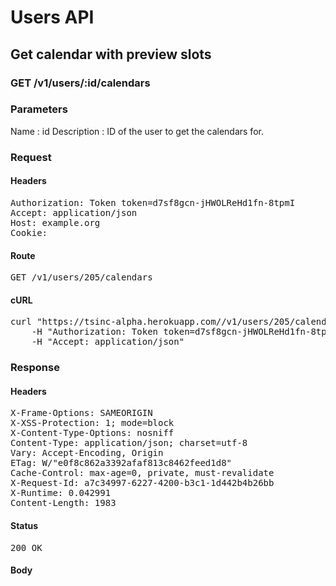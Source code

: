 # Users API

## Get calendar with preview slots

### GET /v1/users/:id/calendars

### Parameters

Name : id
Description : ID of the user to get the calendars for.

### Request

#### Headers

<pre>Authorization: Token token=d7sf8gcn-jHWOLReHd1fn-8tpmI
Accept: application/json
Host: example.org
Cookie: </pre>

#### Route

<pre>GET /v1/users/205/calendars</pre>

#### cURL

<pre class="request">curl &quot;https://tsinc-alpha.herokuapp.com//v1/users/205/calendars&quot; -X GET \
	-H &quot;Authorization: Token token=d7sf8gcn-jHWOLReHd1fn-8tpmI&quot; \
	-H &quot;Accept: application/json&quot;</pre>

### Response

#### Headers

<pre>X-Frame-Options: SAMEORIGIN
X-XSS-Protection: 1; mode=block
X-Content-Type-Options: nosniff
Content-Type: application/json; charset=utf-8
Vary: Accept-Encoding, Origin
ETag: W/&quot;e0f8c862a3392afaf813c8462feed1d8&quot;
Cache-Control: max-age=0, private, must-revalidate
X-Request-Id: a7c34997-6227-4200-b3c1-1d442b4b26bb
X-Runtime: 0.042991
Content-Length: 1983</pre>

#### Status

<pre>200 OK</pre>

#### Body

```javascript

```
